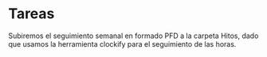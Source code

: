 # Tareas
Subiremos el seguimiento semanal en formado PFD a la carpeta Hitos, dado que usamos la herramienta clockify para el seguimiento de las horas.
